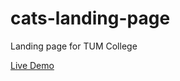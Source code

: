# cats-landing-page

Landing page for TUM College

[Live Demo](https://strdr4605.github.io/cats-landing-page)
